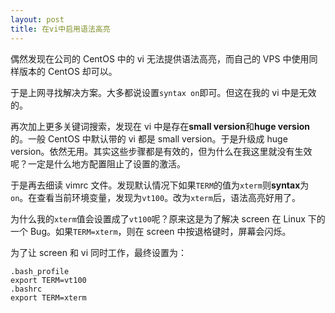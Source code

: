 ```yaml
---
layout: post
title: 在vi中启用语法高亮
---
```


偶然发现在公司的 CentOS 中的 vi 无法提供语法高亮，而自己的 VPS 中使用同样版本的 CentOS 却可以。

于是上网寻找解决方案。大多都说设置`syntax on`即可。但这在我的 vi 中是无效的。

再次加上更多关键词搜索，发现在 vi 中是存在**small version**和**huge version**的。一般 CentOS 中默认带的 vi 都是 small version。于是升级成 huge version。依然无用。其实这些步骤都是有效的，但为什么在我这里就没有生效呢？一定是什么地方配置阻止了设置的激活。

于是再去细读 vimrc 文件。发现默认情况下如果`TERM`的值为`xterm`则**syntax**为`on`。在查看当前环境变量，发现为`vt100`。改为`xterm`后，语法高亮好用了。

为什么我的`xterm`值会设置成了`vt100`呢？原来这是为了解决 screen 在 Linux 下的一个 Bug。如果`TERM=xterm`，则在 screen 中按退格键时，屏幕会闪烁。

为了让 screen 和 vi 同时工作，最终设置为：
```
.bash_profile
export TERM=vt100
.bashrc
export TERM=xterm
```
